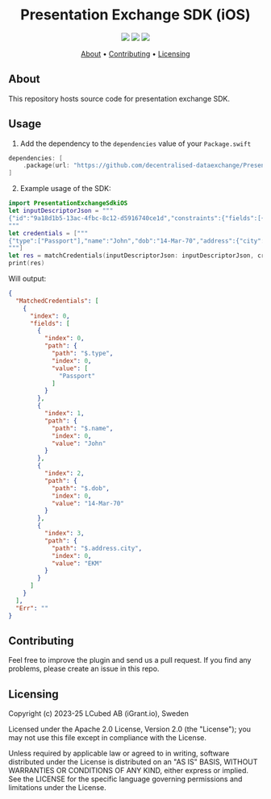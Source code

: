 <h1 align="center">
    Presentation Exchange SDK (iOS)
</h1>

<p align="center">
    <a href="/../../commits/" title="Last Commit"><img src="https://img.shields.io/github/last-commit/decentralised-dataexchange/PresentationExchangeSdkiOS?style=flat"></a>
    <a href="/../../issues" title="Open Issues"><img src="https://img.shields.io/github/issues/decentralised-dataexchange/PresentationExchangeSdkiOS?style=flat"></a>
    <a href="./LICENSE" title="License"><img src="https://img.shields.io/badge/License-Apache%202.0-yellowgreen?style=flat"></a>
</p>

<p align="center">
  <a href="#about">About</a> •
  <a href="#contributing">Contributing</a> •
  <a href="#licensing">Licensing</a>
</p>


## About

This repository hosts source code for presentation exchange SDK.

## Usage

1. Add the dependency to the `dependencies` value of your `Package.swift`

```swift
dependencies: [
    .package(url: "https://github.com/decentralised-dataexchange/PresentationExchangeSdkiOS.git", .upToNextMajor(from: "2024.3.1"))
]
```

2. Example usage of the SDK:

```swift
import PresentationExchangeSdkiOS
let inputDescriptorJson = """
{"id":"9a18d1b5-13ac-4fbc-8c12-d5916740ce1d","constraints":{"fields":[{"path":["$.type"],"filter":{"type":"array","contains":{"const":"Passport"}}},{"path":["$.name"],"filter":{"type":"string","const":"John"}},{"path":["$.dob"],"filter":{"type":"string","const":"14-Mar-70"}},{"path":["$.address.city"],"filter":{"type":"string","const":"EKM"}}]}}
"""
let credentials = ["""
{"type":["Passport"],"name":"John","dob":"14-Mar-70","address":{"city":"EKM","state":"Kerala"}}
"""]
let res = matchCredentials(inputDescriptorJson: inputDescriptorJson, credentials: credentials)
print(res)
```

Will output:

```json
{
  "MatchedCredentials": [
    {
      "index": 0,
      "fields": [
        {
          "index": 0,
          "path": {
            "path": "$.type",
            "index": 0,
            "value": [
              "Passport"
            ]
          }
        },
        {
          "index": 1,
          "path": {
            "path": "$.name",
            "index": 0,
            "value": "John"
          }
        },
        {
          "index": 2,
          "path": {
            "path": "$.dob",
            "index": 0,
            "value": "14-Mar-70"
          }
        },
        {
          "index": 3,
          "path": {
            "path": "$.address.city",
            "index": 0,
            "value": "EKM"
          }
        }
      ]
    }
  ],
  "Err": ""
}
```

## Contributing

Feel free to improve the plugin and send us a pull request. If you find any problems, please create an issue in this repo.

## Licensing
Copyright (c) 2023-25 LCubed AB (iGrant.io), Sweden

Licensed under the Apache 2.0 License, Version 2.0 (the "License"); you may not use this file except in compliance with the License.

Unless required by applicable law or agreed to in writing, software distributed under the License is distributed on an "AS IS" BASIS, WITHOUT WARRANTIES OR CONDITIONS OF ANY KIND, either express or implied. See the LICENSE for the specific language governing permissions and limitations under the License.